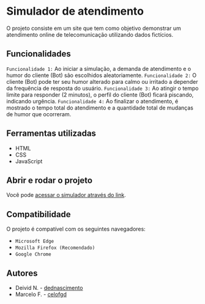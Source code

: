 # Simulador de atendimento
O projeto consiste em um site que tem como objetivo demonstrar um atendimento online de telecomunicação utilizando dados fictícios.

## Funcionalidades
`Funcionalidade 1:` Ao iniciar a simulação, a demanda de atendimento e o humor do cliente (Bot) são escolhidos aleatoriamente.
`Funcionalidade 2:` O cliente (Bot) pode ter seu humor alterado para calmo ou irritado a depender da frequência de resposta do usuário.
`Funcionalidade 3:` Ao atingir o tempo limite para responder (2 minutos), o perfil do cliente (Bot) ficará piscando, indicando urgência.
`Funcionalidade 4:` Ao finalizar o atendimento, é mostrado o tempo total do atendimento e a quantidade total de mudanças de humor que ocorreram.

## Ferramentas utilizadas
* HTML
* CSS
* JavaScript

## Abrir e rodar o projeto
Você pode [acessar o simulador através do link](https://processosetreinamentos.github.io/simulador-atendimento/).

## Compatibilidade
O projeto é compatível com os seguintes navegadores:
* `Microsoft Edge`
* `Mozilla Firefox (Recomendado)`
* `Google Chrome`

## Autores
* Deivid N. - [dednascimento](https://github.com/dednascimento)
* Marcelo F. - [celofgd](https://github.com/celofgd)
